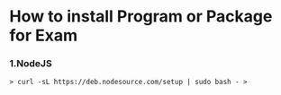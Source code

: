 # How to install Program or Package for Exam 




### 1.NodeJS
```
> curl -sL https://deb.nodesource.com/setup | sudo bash - >
```
